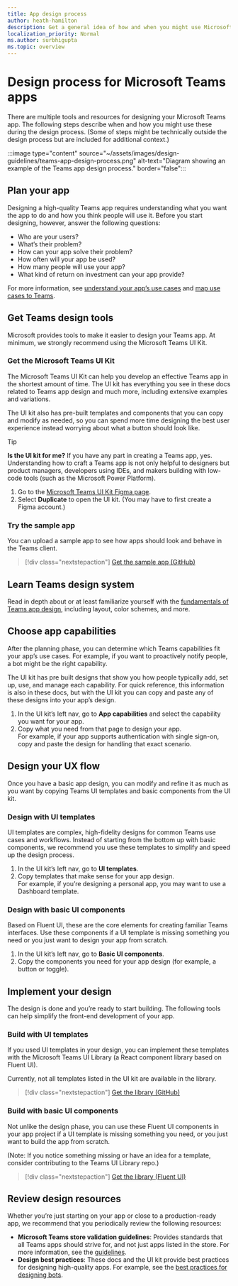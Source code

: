 ```yaml
---
title: App design process
author: heath-hamilton
description: Get a general idea of how and when you might use Microsoft tools and resources to design an effective Microsoft Teams app.
localization_priority: Normal
ms.author: surbhigupta
ms.topic: overview
---
```

# Design process for Microsoft Teams apps

There are multiple tools and resources for designing your Microsoft Teams app. The following steps describe when and how you might use these during the design process. (Some of steps might be technically outside the design process but are included for additional context.)

:::image type="content" source="~/assets/images/design-guidelines/teams-app-design-process.png" alt-text="Diagram showing an example of the Teams app design process." border="false":::

## Plan your app

Designing a high-quality Teams app requires understanding what you want the app to do and how you think people will use it. Before you start designing, however, answer the following questions:

* Who are your users?
* What’s their problem?
* How can your app solve their problem?
* How often will your app be used?
* How many people will use your app?
* What kind of return on investment can your app provide?

For more information, see [understand your app’s use cases](~/concepts/design/understand-use-cases.md) and [map use cases to Teams](~/concepts/design/map-use-cases.md).

## Get Teams design tools

Microsoft provides tools to make it easier to design your Teams app. At minimum, we strongly recommend using the Microsoft Teams UI Kit.

### Get the Microsoft Teams UI Kit

The Microsoft Teams UI Kit can help you develop an effective Teams app in the shortest amount of time. The UI kit has everything you see in these docs related to Teams app design and much more, including extensive examples and variations.

The UI kit also has pre-built templates and components that you can copy and modify as needed, so you can spend more time designing the best user experience instead worrying about what a button should look like.

> [!TIP]
> **Is the UI kit for me?** If you have any part in creating a Teams app, yes. Understanding how to craft a Teams app is not only helpful to designers but product managers, developers using IDEs, and makers building with low-code tools (such as the Microsoft Power Platform).

1. Go to the [Microsoft Teams UI Kit Figma page](https://www.figma.com/community/file/916836509871353159).
1. Select **Duplicate** to open the UI kit. (You may have to first create a Figma account.)

### Try the sample app

You can upload a sample app to see how apps should look and behave in the Teams client.

> [!div class="nextstepaction"]
> [Get the sample app (GitHub)](https://github.com/OfficeDev/Microsoft-Teams-Samples/tree/main/samples/tab-ui-templates/ts)

## Learn Teams design system

Read in depth about or at least familiarize yourself with the [fundamentals of Teams app design](design-teams-app-fundamentals.md), including layout, color schemes, and more.

## Choose app capabilities

After the planning phase, you can determine which Teams capabilities fit your app’s use cases. For example, if you want to proactively notify people, a bot might be the right capability.

The UI kit has pre built designs that show you how people typically add, set up, use, and manage each capability. For quick reference, this information is also in these docs, but with the UI kit you can copy and paste any of these designs into your app’s design.

1. In the UI kit’s left nav, go to **App capabilities** and select the capability you want for your app.
1. Copy what you need from that page to design your app.<br />
   For example, if your app supports authentication with single sign-on, copy and paste the design for handling that exact scenario.

## Design your UX flow

Once you have a basic app design, you can modify and refine it as much as you want by copying Teams UI templates and basic components from the UI kit.

### Design with UI templates

UI templates are complex, high-fidelity designs for common Teams use cases and workflows. Instead of starting from the bottom up with basic components, we recommend you use these templates to simplify and speed up the design process.

1. In the UI kit’s left nav, go to **UI templates**.
1. Copy templates that make sense for your app design.<br />
   For example, if you’re designing a personal app, you may want to use a Dashboard template.

### Design with basic UI components

Based on Fluent UI, these are the core elements for creating familiar Teams interfaces. Use these components if a UI template is missing something you need or you just want to design your app from scratch.

1. In the UI kit’s left nav, go to **Basic UI components**.
1. Copy the components you need for your app design (for example, a button or toggle).

## Implement your design

The design is done and you’re ready to start building. The following tools can help simplify the front-end development of your app.

### Build with UI templates

If you used UI templates in your design, you can implement these templates with the Microsoft Teams UI Library (a React component library based on Fluent UI).

Currently, not all templates listed in the UI kit are available in the library.

> [!div class="nextstepaction"]
> [Get the library (GitHub)](https://github.com/OfficeDev/microsoft-teams-ui-component-library)

### Build with basic UI components

Not unlike the design phase, you can use these Fluent UI components in your app project if a UI template is missing something you need, or you just want to build the app from scratch. 

(Note: If you notice something missing or have an idea for a template, consider contributing to the Teams UI Library repo.)

> [!div class="nextstepaction"]
> [Get the library (Fluent UI)](https://fluentsite.z22.web.core.windows.net/)

## Review design resources

Whether you’re just starting on your app or close to a production-ready app, we recommend that you periodically review the following resources:

* **Microsoft Teams store validation guidelines**: Provides standards that all Teams apps should strive for, and not just apps listed in the store. For more information, see the [guidelines](~/concepts/deploy-and-publish/appsource/prepare/teams-store-validation-guidelines.md).
* **Design best practices**: These docs and the UI kit provide best practices for designing high-quality apps. For example, see the [best practices for designing bots](~/bots/design/bots.md#best-practices).

